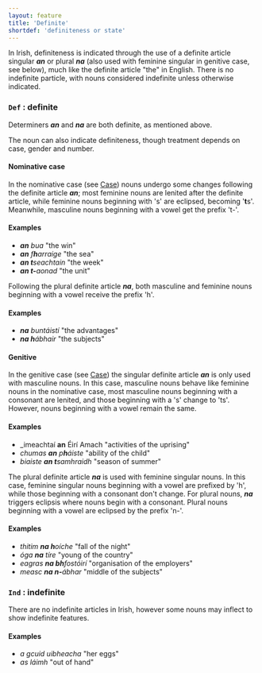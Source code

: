 ```yaml
---
layout: feature
title: 'Definite'
shortdef: 'definiteness or state'
---
```


In Irish, definiteness is indicated through the use of a definite article singular _<b>an</b>_ or plural _<b>na</b>_ (also used with feminine singular in genitive case, see below), much like the definite article "the" in English. There is no indefinite particle, with nouns considered indefinite unless otherwise indicated.

### `Def` : definite

Determiners _<b>an</b>_ and _<b>na</b>_ are both definite, as mentioned above.

The noun can also indicate definiteness, though treatment depends on case, gender and number. 

#### Nominative case

In the nominative case (see [Case]()) nouns undergo some changes following the definite article _<b>an</b>_; most feminine nouns are lenited after the definite article, while feminine nouns beginning with 's' are eclipsed, becoming '<b>t</b>s'. Meanwhile, masculine nouns beginning with a vowel get the prefix 't-'.

#### Examples

* _<b>an</b> bua_ "the win"
* _<b>an</b> f<b>h</b>arraige_ "the sea"
* _<b>an t</b>seachtain_ "the week"
* _<b>an t-</b>aonad_ "the unit"

Following the plural definite article _<b>na</b>_, both masculine and feminine nouns beginning with a vowel receive the prefix 'h'.

#### Examples

* _<b>na</b> buntáistí_ "the advantages"
* _<b>na h</b>ábhair_ "the subjects"

#### Genitive

In the genitive case (see [Case]()) the singular definite article _<b>an</b>_ is only used with masculine nouns. In this case, masculine nouns behave like feminine nouns in the nominative case, most masculine nouns beginning with a consonant are lenited, and those beginning with a 's' change to 'ts'. However, nouns beginning with a vowel remain the same.

#### Examples

* _imeachtaí <b>an</b> Éirí Amach "activities of the uprising"
* _chumas <b>an</b> p<b>h</b>áiste_ "ability of the child"
* _biaiste <b>an t</b>samhraidh_ "season of summer"

The plural definite article _<b>na</b>_ is used with feminine singular nouns. In this case, feminine singular nouns beginning with a vowel are prefixed by 'h', while those beginning with a consonant don't change. For plural nouns, _<b>na</b>_ triggers eclipsis where nouns begin with a consonant. Plural nouns beginning with a vowel are eclipsed by the prefix 'n-'.

#### Examples

* _thitim <b>na h</b>oíche_ "fall of the night"
* _óga <b>na</b> tíre_ "young of the country"
* _eagras <b>na bh</b>fostóirí_ "organisation of the employers"
* _measc <b>na n-</b>ábhar_ "middle of the subjects"

### `Ind` : indefinite

There are no indefinite articles in Irish, however some nouns may inflect to show indefinite features.

#### Examples

* _a gcuid uibheacha_ "her eggs"
* _as láimh_ "out of hand"

